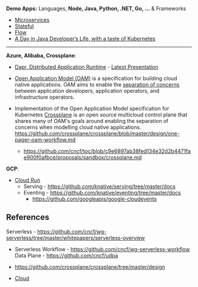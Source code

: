 **Demo Apps:** Languages, **Node, Java, Python, .NET, Go, ...** & Frameworks
* [Microservices](../Patterns/microservices-demo.md)
* [Stateful](../Patterns/Stateful.md) 
* [Flow](https://docs.temporal.io/docs/overview)
* [A Day in Java Developer’s Life, with a taste of Kubernetes](https://github.com/aws-samples/kubernetes-for-java-developers/blob/master/readme.adoc)

---

**Azure, Alibaba, Crossplane**: 
  * [Dapr, Distributed Application Runtime](https://dapr.io/) - [Latest Presentation](https://github.com/dapr/docs/blob/master/presentations/Dapr%20Presentation%20Deck.pptx)

  * [Open Application Model (OAM)](https://github.com/oam-dev/spec) is a specification for building cloud native applications. OAM aims to enable the [separation of concerns](https://github.com/oam-dev/spec/blob/d16d5add/introduction.md) between application developers, application operators, and infrastructure operators.
  
  * Implementation of the Open Application Model specification for Kubernetes 
 [Crossplane](https://crossplane.io/) is an open source multicloud control plane that shares many of OAM's goals around enabling the separation of concerns when modelling cloud native applications. https://github.com/crossplane/crossplane/blob/master/design/one-pager-oam-workflow.md
    * https://github.com/cncf/toc/blob/c9e6897ab38fed134e32d2b4471fae900f0afbce/proposals/sandbox/crossplane.md
    
**GCP**: 
* [Cloud Run](https://cloud.run)
  * Serving - https://github.com/knative/serving/tree/master/docs
  * Eventing - https://github.com/knative/eventing/tree/master/docs
    * https://github.com/googleapis/google-cloudevents
   
## References

Serverless - https://github.com/cncf/wg-serverless/tree/master/whitepapers/serverless-overview
* Serverless Workflow - https://github.com/cncf/wg-serverless-workflow
Data Plane - https://github.com/cncf/udpa

* https://github.com/crossplane/crossplane/tree/master/design
  
* [Cloud](Cloud.md)  
  

